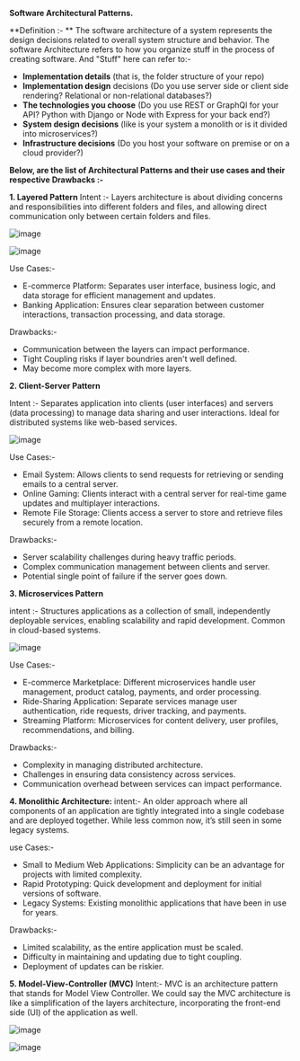 **Software Architectural Patterns.**

**Definition :- ** The software architecture of a system represents the design decisions related to overall system structure and behavior.
The software Architecture refers to how you organize stuff in the process of creating software. And "Stuff" here can refer to:-

- **Implementation details** (that is, the folder structure of your repo)
- **Implementation design** decisions (Do you use server side or client side rendering? Relational or non-relational databases?)
- **The technologies you choose** (Do you use REST or GraphQl for your API? Python with Django or Node with Express for your        back end?)
- **System design decisions** (like is your system a monolith or is it divided into microservices?)
- **Infrastructure decisions** (Do you host your software on premise or on a cloud provider?)

**Below, are the list of Architectural Patterns and their use cases and their respective Drawbacks :-**

**1. Layered Pattern**
Intent :- Layers architecture is about dividing concerns and responsibilities into different folders and files, and allowing direct communication only between certain folders and files.

![image](https://github.com/ankitsoni05/RepositoryPatternPOC/assets/17673742/e58e50ea-5af9-4add-a71f-4da877853143)

![image](https://github.com/ankitsoni05/RepositoryPatternPOC/assets/17673742/1feffdb6-1832-4205-84e7-37e881cc861b)

Use Cases:- 

- E-commerce Platform: Separates user interface, business logic, and data storage for efficient management and updates.
- Banking Application: Ensures clear separation between customer interactions, transaction processing, and data storage.

Drawbacks:- 

- Communication between the layers can impact performance.
- Tight Coupling risks if layer boundries aren't well defined.
- May become more complex with more layers.

**2. Client-Server Pattern**

Intent :- Separates application into clients (user interfaces) and servers (data processing) to manage data sharing and user interactions. Ideal for distributed systems like web-based services.

![image](https://github.com/ankitsoni05/RepositoryPatternPOC/assets/17673742/81347107-e2cf-4bb9-a4c3-30041f93fdd0)

Use Cases:- 
- Email System: Allows clients to send requests for retrieving or sending emails to a central server.
- Online Gaming: Clients interact with a central server for real-time game updates and multiplayer interactions.
- Remote File Storage: Clients access a server to store and retrieve files securely from a remote location.

Drawbacks:- 
- Server scalability challenges during heavy traffic periods.
- Complex communication management between clients and server.
- Potential single point of failure if the server goes down.

**3. Microservices Pattern**

intent :- Structures applications as a collection of small, independently deployable services, enabling scalability and rapid development. Common in cloud-based systems.

![image](https://github.com/ankitsoni05/RepositoryPatternPOC/assets/17673742/c52b35db-3c37-4a5b-ae37-593a1c59f7e0)

Use Cases:- 
- E-commerce Marketplace: Different microservices handle user management, product catalog, payments, and order processing.
- Ride-Sharing Application: Separate services manage user authentication, ride requests, driver tracking, and payments.
- Streaming Platform: Microservices for content delivery, user profiles, recommendations, and billing.

Drawbacks:- 
- Complexity in managing distributed architecture.
- Challenges in ensuring data consistency across services.
- Communication overhead between services can impact performance.

**4. Monolithic Architecture:**
intent:- An older approach where all components of an application are tightly integrated into a single codebase and are deployed together. While less common now, it’s still seen in some legacy systems.

use Cases:- 
- Small to Medium Web Applications: Simplicity can be an advantage for projects with limited complexity.
- Rapid Prototyping: Quick development and deployment for initial versions of software.
- Legacy Systems: Existing monolithic applications that have been in use for years.

Drawbacks:-
- Limited scalability, as the entire application must be scaled.
- Difficulty in maintaining and updating due to tight coupling.
- Deployment of updates can be riskier.

**5. Model-View-Controller (MVC)**
Intent:- MVC is an architecture pattern that stands for Model View Controller. We could say the MVC architecture is like a simplification of the layers architecture, incorporating the front-end side (UI) of the application as well.

![image](https://github.com/ankitsoni05/RepositoryPatternPOC/assets/17673742/f54ad752-0fc5-4f50-be61-f6913bdc2199)


![image](https://github.com/ankitsoni05/RepositoryPatternPOC/assets/17673742/16d3a573-6bf5-4190-b608-3c41d7133b60)

